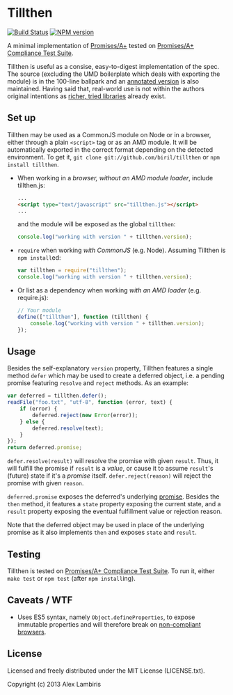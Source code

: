 Tillthen
========

[![Build Status](https://travis-ci.org/biril/tillthen.png)](https://travis-ci.org/biril/tillthen)
[![NPM version](https://badge.fury.io/js/tillthen.png)](http://badge.fury.io/js/tillthen)

A minimal implementation of [Promises/A+](https://github.com/promises-aplus/promises-spec) tested
on [Promises/A+ Compliance Test Suite](https://github.com/promises-aplus/promises-tests). 

Tillthen is useful as a consise, easy-to-digest implementation of the spec. The source (excluding
the UMD boilerplate which deals with exporting the module) is in the 100-line ballpark and an
[annotated version](http://biril.github.io/tillthen/) is also maintained. Having said that,
real-world use is not within the authors original intentions as
[richer, tried libraries](https://github.com/kriskowal/q) already exist.


Set up
------

Tillthen may be used as a CommonJS module on Node or in a browser, either through a plain `<script>`
tag or as an AMD module. It will be automatically exported in the correct format depending on the
detected environment. To get it, `git clone git://github.com/biril/tillthen` or
`npm install tillthen`.

* When working in a *browser, without an AMD module loader*, include tillthen.js:

    ```html
    ...
    <script type="text/javascript" src="tillthen.js"></script>
    ...
    ```

    and the module will be exposed as the global `tillthen`:

    ```javascript
    console.log("working with version " + tillthen.version);
    ```

* `require` when working *with CommonJS* (e.g. Node). Assuming Tillthen is `npm install`ed:

    ```javascript
    var tillthen = require("tillthen");
    console.log("working with version " + tillthen.version);
    ```

* Or list as a dependency when working *with an AMD loader* (e.g. require.js):

    ```javascript
    // Your module
    define(["tillthen"], function (tillthen) {
    	console.log("working with version " + tillthen.version);
    });
    ```


Usage
-----

Besides the self-explanatory `version` property, Tillthen features a single method `defer` which
may be used to create a deferred object, i.e. a pending promise featuring `resolve` and `reject`
methods. As an example:

```javascript
var deferred = tillthen.defer();
readFile("foo.txt", "utf-8", function (error, text) {
    if (error) {
        deferred.reject(new Error(error));
    } else {
        deferred.resolve(text);
    }
});
return deferred.promise;
```

`defer.resolve(result)` will resolve the promise with given `result`. Thus, it will fulfill the
promise if `result` is a *value*, or cause it to assume `result`'s (future) state if it's a
*promise* itself. `defer.reject(reason)` will reject the promise with given `reason`.

`deferred.promise` exposes the deferred's underlying
[promise](https://github.com/promises-aplus/promises-spec). Besides the `then` method, it features
a `state` property exposing the current state, and a `result` property exposing the eventual
fulfillment value or rejection reason.

Note that the deferred object may be used in place of the underlying promise as it also implements
`then` and exposes `state` and `result`.


Testing
-------

Tillthen is tested on
[Promises/A+ Compliance Test Suite](https://github.com/promises-aplus/promises-tests). To run it,
either `make test` or `npm test` (after `npm install`ing).


Caveats / WTF
-------------

* Uses ES5 syntax, namely `Object.defineProperties`, to expose immutable properties and will
    therefore break on [non-compliant browsers](http://kangax.github.io/es5-compat-table/).


License
-------

Licensed and freely distributed under the MIT License (LICENSE.txt).

Copyright (c) 2013 Alex Lambiris
